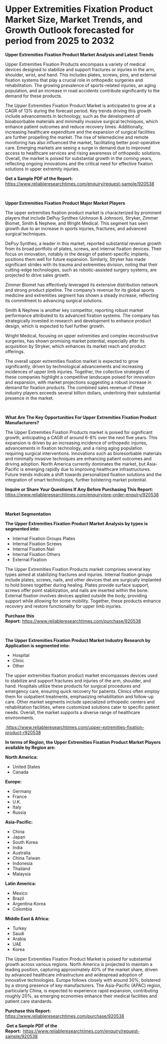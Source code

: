 <p><h1>Upper Extremities Fixation Product Market Size, Market Trends, and Growth Outlook forecasted for period from 2025 to 2032</h1></p><p><strong>Upper Extremities Fixation Product Market Analysis and Latest Trends</strong></p>
<p><p>Upper Extremities Fixation Products encompass a variety of medical devices designed to stabilize and support fractures or injuries in the arm, shoulder, wrist, and hand. This includes plates, screws, pins, and external fixation systems that play a crucial role in orthopedic surgeries and rehabilitation. The growing prevalence of sports-related injuries, an aging population, and an increase in road accidents contribute significantly to the demand for these products.</p><p>The Upper Extremities Fixation Product Market is anticipated to grow at a CAGR of 13% during the forecast period. Key trends driving this growth include advancements in technology, such as the development of bioabsorbable materials and minimally invasive surgical techniques, which enhance patient outcomes and reduce recovery times. Additionally, increasing healthcare expenditure and the expansion of surgical facilities are further propelling the market. The rise of telemedicine and remote monitoring has also influenced the market, facilitating better post-operative care. Emerging markets are seeing a surge in demand due to improved access to healthcare services and rising awareness of orthopedic solutions. Overall, the market is poised for substantial growth in the coming years, reflecting ongoing innovations and the critical need for effective fixation solutions in upper extremity injuries.</p></p>
<p><strong>Get a Sample PDF of the Report:&nbsp;</strong> <a href="https://www.reliableresearchtimes.com/enquiry/request-sample/920538?utm_campaign=3027&utm_medium=2&utm_source=Github&utm_content=ia&utm_term=18042025&utm_id=upper-extremities-fixation-product">https://www.reliableresearchtimes.com/enquiry/request-sample/920538</a></p>
<p>&nbsp;</p>
<p><strong>Upper Extremities Fixation Product Major Market Players</strong></p>
<p><p>The upper extremities fixation product market is characterized by prominent players that include DePuy Synthes (Johnson & Johnson), Stryker, Zimmer Biomet, Smith & Nephew, and Wright Medical. This segment has seen growth due to an increase in sports injuries, fractures, and advanced surgical techniques.</p><p>DePuy Synthes, a leader in this market, reported substantial revenue growth from its broad portfolio of plates, screws, and internal fixation devices. Their focus on innovation, notably in the design of patient-specific implants, positions them well for future expansion. Similarly, Stryker has made significant strides with its trauma and extremities division, noting that their cutting-edge technologies, such as robotic-assisted surgery systems, are projected to drive sales growth.</p><p>Zimmer Biomet has effectively leveraged its extensive distribution network and strong product pipeline. The company’s revenue for its global sports medicine and extremities segment has shown a steady increase, reflecting its commitment to advancing surgical solutions.</p><p>Smith & Nephew is another key competitor, reporting robust market performance attributed to its advanced fixation systems. The company has strategically invested in research and development to enhance product design, which is expected to fuel further growth.</p><p>Wright Medical, focusing on upper extremities and complex reconstructive surgeries, has shown promising market potential, especially after its acquisition by Stryker, which enhances its market reach and product offerings.</p><p>The overall upper extremities fixation market is expected to grow significantly, driven by technological advancements and increasing incidences of upper limb injuries. Together, the collective strategies of these companies highlight a competitive landscape poised for innovation and expansion, with market projections suggesting a robust increase in demand for fixation products. The combined sales revenue of these industry players exceeds several billion dollars, underlining their substantial presence in the market.</p></p>
<p>&nbsp;</p>
<p><strong>What Are The Key Opportunities For Upper Extremities Fixation Product Manufacturers?</strong></p>
<p><p>The Upper Extremities Fixation Products market is poised for significant growth, anticipating a CAGR of around 6-8% over the next five years. This expansion is driven by an increasing incidence of orthopedic injuries, advancements in fixation technology, and a rising aging population requiring surgical interventions. Innovations such as bioresorbable materials and minimally invasive techniques are enhancing patient outcomes and driving adoption. North America currently dominates the market, but Asia-Pacific is emerging rapidly due to improving healthcare infrastructures. Future trends indicate a shift towards personalized fixation solutions and the integration of smart technologies, further bolstering market potential.</p></p>
<p><strong>Inquire or Share Your Questions If Any Before Purchasing This Report:</strong> <a href="https://www.reliableresearchtimes.com/enquiry/pre-order-enquiry/920538?utm_campaign=3027&utm_medium=2&utm_source=Github&utm_content=ia&utm_term=18042025&utm_id=upper-extremities-fixation-product">https://www.reliableresearchtimes.com/enquiry/pre-order-enquiry/920538</a></p>
<p>&nbsp;</p>
<p><strong>Market Segmentation</strong></p>
<p><strong>The Upper Extremities Fixation Product Market Analysis by types is segmented into:</strong></p>
<p><ul><li>Internal Fixation Groups Plates</li><li>Internal Fixation Screws</li><li>Internal Fixation Nail</li><li>Internal Fixation Others</li><li>External Fixation</li></ul></p>
<p><p>The Upper Extremities Fixation Products market comprises several key types aimed at stabilizing fractures and injuries. Internal fixation groups include plates, screws, nails, and other devices that are surgically implanted to hold bones together during healing. Plates provide surface support, screws offer point stabilization, and nails are inserted within the bone. External fixation involves devices applied outside the body, providing support while allowing for some mobility. Together, these products enhance recovery and restore functionality for upper limb injuries.</p></p>
<p><strong>Purchase this Report:&nbsp;</strong><a href="https://www.reliableresearchtimes.com/purchase/920538?utm_campaign=3027&utm_medium=2&utm_source=Github&utm_content=ia&utm_term=18042025&utm_id=upper-extremities-fixation-product">https://www.reliableresearchtimes.com/purchase/920538</a></p>
<p>&nbsp;</p>
<p><strong>The Upper Extremities Fixation Product Market Industry Research by Application is segmented into:</strong></p>
<p><ul><li>Hospital</li><li>Clinic</li><li>Other</li></ul></p>
<p><p>The upper extremities fixation product market encompasses devices used to stabilize and support fractures and injuries of the arm, shoulder, and hand. Hospitals utilize these products for surgical procedures and emergency care, ensuring quick recovery for patients. Clinics often employ them for outpatient treatments, emphasizing rehabilitation and follow-up care. Other market segments include specialized orthopedic centers and rehabilitation facilities, where customized solutions cater to specific patient needs. Overall, the market supports a diverse range of healthcare environments.</p></p>
<p><a href="https://www.reliableresearchtimes.com/upper-extremities-fixation-product-r920538?utm_campaign=3027&utm_medium=2&utm_source=Github&utm_content=ia&utm_term=18042025&utm_id=upper-extremities-fixation-product">&nbsp;https://www.reliableresearchtimes.com/upper-extremities-fixation-product-r920538</a></p>
<p><strong>In terms of Region, the Upper Extremities Fixation Product Market Players available by Region are:</strong></p>
<p>
    <p> <strong> North America: </strong>
        <ul>
            <li>United States</li>
            <li>Canada</li>
        </ul>
        </p> 
    <p> <strong> Europe: </strong>
        <ul>
            <li>Germany</li>
            <li>France</li>
            <li>U.K.</li>
            <li>Italy</li>
            <li>Russia</li>
        </ul>
        </p> 
    <p> <strong> Asia-Pacific: </strong>
        <ul>
            <li>China</li>
            <li>Japan</li>
            <li>South Korea</li>
            <li>India</li>
            <li>Australia</li>
            <li>China Taiwan</li>
            <li>Indonesia</li>
            <li>Thailand</li>
            <li>Malaysia</li>
        </ul>
        </p> 
    <p> <strong> Latin America: </strong>
        <ul>
            <li>Mexico</li>
            <li>Brazil</li>
            <li>Argentina Korea</li>
            <li>Colombia</li>
        </ul>
        </p> 
    <p> <strong> Middle East & Africa: </strong>
        <ul>
            <li>Turkey</li>
            <li>Saudi</li>
            <li>Arabia</li>
            <li>UAE</li>
            <li>Korea</li>
        </ul>
    </p>
    </p>
<p><p>The Upper Extremities Fixation Product Market is poised for substantial growth across various regions. North America is projected to maintain a leading position, capturing approximately 40% of the market share, driven by advanced healthcare infrastructure and widespread adoption of innovative technologies. Europe follows closely with around 30%, bolstered by a strong presence of key manufacturers. The Asia-Pacific (APAC) region, particularly China, is expected to experience rapid expansion, contributing roughly 20%, as emerging economies enhance their medical facilities and patient care standards.</p></p>
<p><strong>Purchase this Report: </strong><a href="https://www.reliableresearchtimes.com/purchase/920538?utm_campaign=3027&utm_medium=2&utm_source=Github&utm_content=ia&utm_term=18042025&utm_id=upper-extremities-fixation-product">https://www.reliableresearchtimes.com/purchase/920538</a></p>
<p>&nbsp;<strong>Get a Sample PDF of the Report:&nbsp;&nbsp;</strong><a href="https://www.reliableresearchtimes.com/enquiry/request-sample/920538?utm_campaign=3027&utm_medium=2&utm_source=Github&utm_content=ia&utm_term=18042025&utm_id=upper-extremities-fixation-product">https://www.reliableresearchtimes.com/enquiry/request-sample/920538</a></p>
<p><strong></strong></p>
<p><p></p><p></p><p></p></p>
